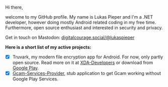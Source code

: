 Hi there,

welcome to my GitHub profile. My name is Lukas Pieper and I'm a .NET developer, however doing mostly Android related coding in my free time.
Furthermore, open source enthusiast and interested in security and privacy.

Get in touch on Mastodon: <a rel="nofollow me" href="https://digitalcourage.social/@lukaspieper">digitalcourage.social/@lukaspieper</a>

**Here is a short list of my active projects:**

- [x] Truvark, my modern file encryption app for Android. For now, only partly open source. Read more on it at
[XDA-Developers](https://forum.xda-developers.com/t/app-7-0-early-access-truvark-modern-file-encryption.4500311/) or download from 
[Google Play](https://play.google.com/store/apps/details?id=de.lukaspieper.truvark).
- [x] [Gcam-Services-Provider](https://github.com/lukaspieper/Gcam-Services-Provider), stub application to get Gcam working without Google 
Play Services.
